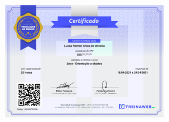 <img src="https://raw.githubusercontent.com/lramon2001/lramon2001.github.io/master/docs/media/java-oo_page-0001.jpg"/>
